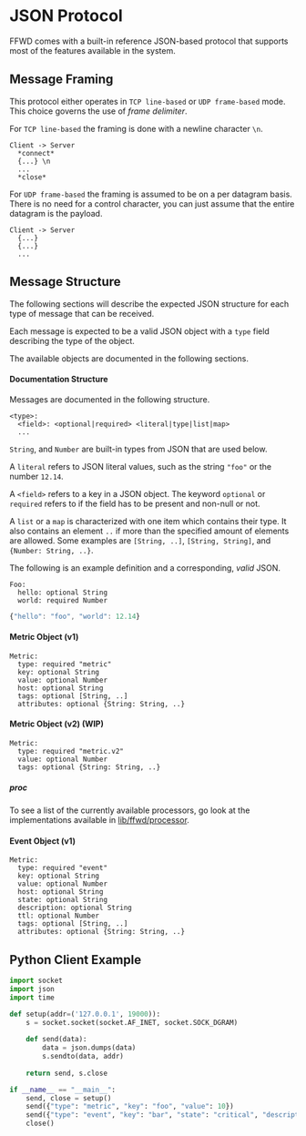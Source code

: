 # JSON Protocol

FFWD comes with a built-in reference JSON-based protocol that supports most of the
features available in the system.

## Message Framing

This protocol either operates in `TCP line-based` or `UDP frame-based` mode.
This choice governs the use of *frame delimiter*.

For `TCP line-based` the framing is done with a newline character `\n`.

```
Client -> Server
  *connect*
  {...} \n
  ...
  *close*
```

For `UDP frame-based` the framing is assumed to be on a per datagram basis.
There is no need for a control character, you can just assume that the entire datagram is the payload.

```
Client -> Server
  {...}
  {...}
  ...
```

## Message Structure

The following sections will describe the expected JSON structure for each type of
message that can be received.

Each message is expected to be a valid JSON object with a `type` field describing the type of the object.

The available objects are documented in the following sections.

#### Documentation Structure

Messages are documented in the following structure.

```
<type>:
  <field>: <optional|required> <literal|type|list|map>
  ...
```

```String```, and ```Number``` are built-in types from JSON that are used below.

A ```literal``` refers to JSON literal values, such as the string ```"foo"``` or the number ```12.14```.

A ```<field>``` refers to a key in a JSON object.
The keyword ```optional``` or ```required``` refers to if the field has to be present and non-null or not.

A ```list``` or a ```map``` is characterized with one item which contains their type. It also contains an element ```..``` if more than the specified amount of elements are allowed. Some examples are ```[String, ..]```, ```[String, String]```, and ```{Number: String, ..}```.

The following is an example definition and a corresponding, _valid_ JSON.

```
Foo:
  hello: optional String
  world: required Number
```

```javascript
{"hello": "foo", "world": 12.14}
```

#### Metric Object (v1)

```
Metric:
  type: required "metric"
  key: optional String
  value: optional Number
  host: optional String
  tags: optional [String, ..]
  attributes: optional {String: String, ..}
```

#### Metric Object (v2) (WIP)

```
Metric:
  type: required "metric.v2"
  value: optional Number
  tags: optional {String: String, ..}
```

##### proc

To see a list of the currently available processors, go look at the
implementations available in [lib/ffwd/processor](/lib/ffwd/processor).

#### Event Object (v1)

```
Metric:
  type: required "event"
  key: optional String
  value: optional Number
  host: optional String
  state: optional String
  description: optional String
  ttl: optional Number
  tags: optional [String, ..]
  attributes: optional {String: String, ..}
```

## Python Client Example

```python
import socket
import json
import time

def setup(addr=('127.0.0.1', 19000)):
    s = socket.socket(socket.AF_INET, socket.SOCK_DGRAM)
    
    def send(data):
        data = json.dumps(data)
        s.sendto(data, addr)
    
    return send, s.close

if __name__ == "__main__":
    send, close = setup()
    send({"type": "metric", "key": "foo", "value": 10})
    send({"type": "event", "key": "bar", "state": "critical", "description": "Hello World"})
    close()
```
